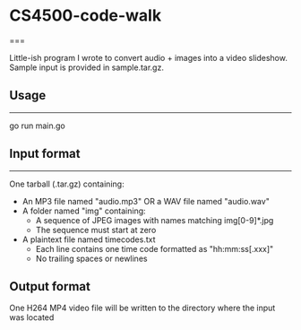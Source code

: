 # CS4500-code-walk
===

Little-ish program I wrote to convert audio + images into a video
slideshow.  Sample input is provided in sample.tar.gz.

## Usage
---

go run main.go <in-file>

## Input format
---

One tarball (.tar.gz) containing:
* An MP3 file named "audio.mp3" OR a WAV file named "audio.wav"
* A folder named "img" containing:
  * A sequence of JPEG images with names matching img[0-9]*.jpg
  * The sequence must start at zero
* A plaintext file named timecodes.txt
  * Each line contains one time code formatted as "hh:mm:ss[.xxx]"
  * No trailing spaces or newlines

## Output format

One H264 MP4 video file will be written to the directory where the
input was located